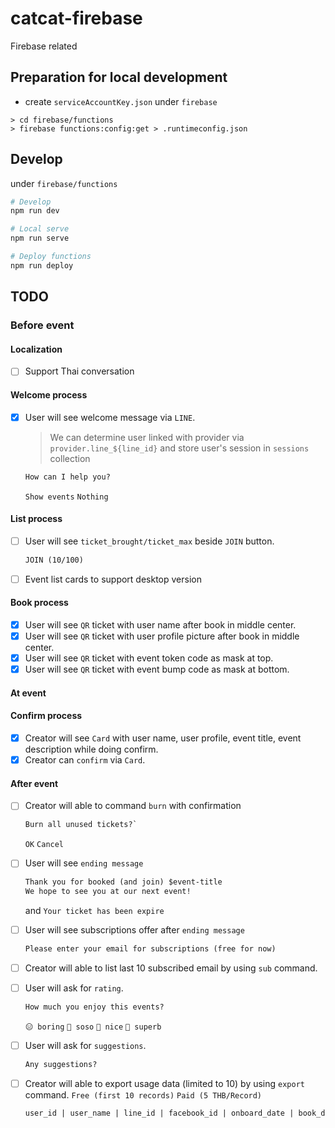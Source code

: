# catcat-firebase

Firebase related

## Preparation for local development

- create `serviceAccountKey.json` under `firebase`

```shell
> cd firebase/functions
> firebase functions:config:get > .runtimeconfig.json
```

## Develop

under `firebase/functions`

```bash
# Develop
npm run dev

# Local serve
npm run serve

# Deploy functions
npm run deploy
```

## TODO

### Before event

#### Localization

- [ ] Support Thai conversation

#### Welcome process

- [x] User will see welcome message via `LINE`.
  > We can determine user linked with provider via `provider.line_${line_id}`
  > and store user's session in `sessions` collection

  ```txt
  How can I help you?
  ```

  `Show events` `Nothing`

#### List process

- [ ] User will see `ticket_brought/ticket_max` beside `JOIN` button.

  ```txt
  JOIN (10/100)
  ```

- [ ] Event list cards to support desktop version

#### Book process

- [x] User will see `QR` ticket with user name after book in middle center.
- [x] User will see `QR` ticket with user profile picture after book in middle center.
- [x] User will see `QR` ticket with event token code as mask at top.
- [x] User will see `QR` ticket with event bump code as mask at bottom.

#### At event

#### Confirm process

- [x] Creator will see `Card` with user name, user profile, event title, event description while doing confirm.
- [x] Creator can `confirm` via `Card`.

#### After event

- [ ] Creator will able to command `burn` with confirmation

  ```txt
  Burn all unused tickets?`
  ```

  `OK` `Cancel`
- [ ] User will see `ending message`

  ```txt
  Thank you for booked (and join) $event-title
  We hope to see you at our next event!
  ```

  and `Your ticket has been expire`
- [ ] User will see subscriptions offer after `ending message`

  ```txt
  Please enter your email for subscriptions (free for now)
  ```

- [ ] Creator will able to list last 10 subscribed email by using `sub` command.
- [ ] User will ask for `rating`.

  ```txt
  How much you enjoy this events?
  ```

  `😑 boring` `🤔 soso` `🙂 nice` `🤩 superb`
- [ ] User will ask for `suggestions`.

  ```txt
  Any suggestions?
  ```

- [ ] Creator will able to export usage data (limited to 10) by using `export` command.
  `Free (first 10 records)` `Paid (5 THB/Record)`

  ```txt
  user_id | user_name | line_id | facebook_id | onboard_date | book_date | attend_date | subscribe_date | active_date | email | rating | suggestion
  ```